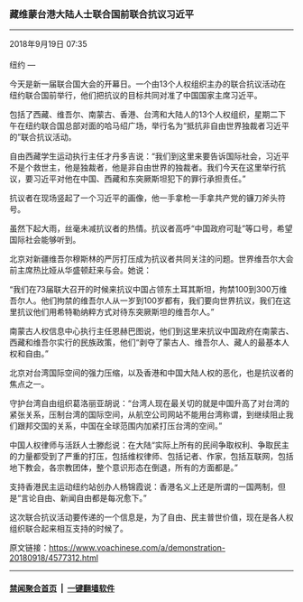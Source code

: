 ### 藏维蒙台港大陆人士联合国前联合抗议习近平
------------------------

<div class="published">
 <span class="date" title="中国时间">
  <time datetime="2018-09-19T07:35:39+08:00">
   2018年9月19日 07:35
  </time>
 </span>
</div>
<br/>
<div class="wsw">
 <span class="dateline">
  纽约 —
 </span>
 <p>
  今天是新一届联合国大会的开幕日。一个由13个人权组织主办的联合抗议活动在纽约联合国前举行，他们把抗议的目标共同对准了中国国家主席习近平。
 </p>
 <p>
  包括了西藏、维吾尔、南蒙古、香港、台湾和大陆人的13个人权组织，星期二下午在纽约联合国总部对面的哈马绍广场，举行名为“抵抗非自由世界独裁者习近平的”联合抗议活动。
 </p>
 <p>
  自由西藏学生运动执行主任才丹多吉说：“我们到这里来要告诉国际社会，习近平不是个救世主，他是独裁者，他是非自由世界的独裁者。我们今天在这里举行抗议，要习近平对他在中国、西藏和东突厥斯坦犯下的罪行承担责任。”
 </p>
 <p>
  抗议者在现场竖起了一个习近平的画像，他一手拿枪一手拿共产党的镰刀斧头符号。
 </p>
 <p>
  虽然下起大雨，丝毫未减抗议者的热情。抗议者高呼“中国政府可耻”等口号，希望国际社会能够听到。
 </p>
 <p>
  北京对新疆维吾尔穆斯林的严厉打压成为抗议者共同关注的问题。世界维吾尔大会前主席热比娅从华盛顿赶来与会。她说：
 </p>
 <p>
  “我们在73届联大召开的时候来抗议中国占领东土耳其斯坦，拘禁100到300万维吾尔人。他们拘禁的维吾尔人从一岁到100岁都有，我们要向世界抗议，我们在这里抗议他们用希特勒纳粹方式对待东突厥斯坦的维吾尔人。”
 </p>
 <p>
  南蒙古人权信息中心执行主任恩赫巴图说，他们到这里来抗议中国政府在南蒙古、西藏和维吾尔实行的民族政策，他们“剥夺了蒙古人、维吾尔人、藏人的最基本人权和自由。”
 </p>
 <p>
  北京对台湾国际空间的强力压缩，以及香港和中国大陆人权的恶化，也是抗议者的焦点之一。
 </p>
 <p>
  守护台湾自由组织葛洛丽亚胡说：“台湾人现在最关切的就是中国升高了对台湾的紧张关系，压制台湾的国际空间，从航空公司网站不能用台湾称谓，到继续阻止我们跟邦交国的关系，中国在全球范围内加紧打压台湾的空间。”
 </p>
 <p>
  中国人权律师与活跃人士滕彪说：在大陆“实际上所有的民间争取权利、争取民主的力量都受到了严重的打压，包括维权律师、包括记者、作家，包括互联网，包括地下教会，各宗教团体，整个意识形态在倒退，所有的方面都是。”
 </p>
 <p>
  支持香港民主运动纽约站创办人杨锦霞说：香港名义上还是所谓的一国两制，但是“言论自由、新闻自由都是每况愈下。”
 </p>
 <p>
  这次联合抗议活动要传递的一个信息是，为了自由、民主普世价值，现在是各人权组织联合起来相互支持的时候了。
 </p>
</div>

原文链接：https://www.voachinese.com/a/demonstration-20180918/4577312.html


------------------------
#### [禁闻聚合首页](https://github.com/gfw-breaker/banned-news/blob/master/README.md) &nbsp;|&nbsp;  [一键翻墙软件](https://github.com/gfw-breaker/nogfw/blob/master/README.md)